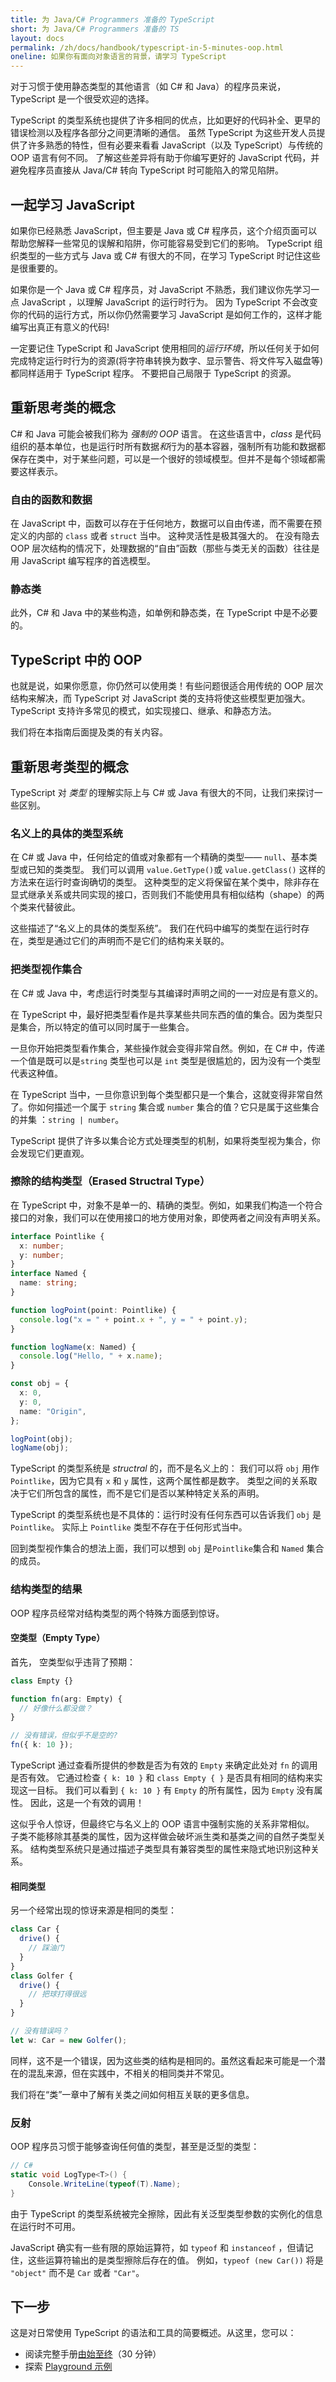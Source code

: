 ```yaml
---
title: 为 Java/C# Programmers 准备的 TypeScript
short: 为 Java/C# Programmers 准备的 TS
layout: docs
permalink: /zh/docs/handbook/typescript-in-5-minutes-oop.html
oneline: 如果你有面向对象语言的背景，请学习 TypeScript
---
```


对于习惯于使用静态类型的其他语言（如 C# 和 Java）的程序员来说，TypeScript 是一个很受欢迎的选择。

TypeScript 的类型系统也提供了许多相同的优点，比如更好的代码补全、更早的错误检测以及程序各部分之间更清晰的通信。
虽然 TypeScript 为这些开发人员提供了许多熟悉的特性，但有必要来看看 JavaScript（以及 TypeScript）与传统的 OOP 语言有何不同。
了解这些差异将有助于你编写更好的 JavaScript 代码，并避免程序员直接从 Java/C# 转向 TypeScript 时可能陷入的常见陷阱。

## 一起学习 JavaScript

如果你已经熟悉 JavaScript，但主要是 Java 或 C# 程序员，这个介绍页面可以帮助您解释一些常见的误解和陷阱，你可能容易受到它们的影响。
TypeScript 组织类型的一些方式与 Java 或 C# 有很大的不同，在学习 TypeScript 时记住这些是很重要的。

如果你是一个 Java 或 C# 程序员，对 JavaScript 不熟悉，我们建议你先学习一点 JavaScript ，以理解 JavaScript 的运行时行为。
因为 TypeScript 不会改变你的代码的运行方式，所以你仍然需要学习 JavaScript 是如何工作的，这样才能编写出真正有意义的代码!

一定要记住 TypeScript 和 JavaScript 使用相同的*运行环境*，所以任何关于如何完成特定运行时行为的资源(将字符串转换为数字、显示警告、将文件写入磁盘等)都同样适用于 TypeScript 程序。
不要把自己局限于 TypeScript 的资源。

## 重新思考类的概念

C# 和 Java 可能会被我们称为 _强制的 OOP_ 语言。
在这些语言中，_class_ 是代码组织的基本单位，也是运行时所有数据*和*行为的基本容器，强制所有功能和数据都保存在类中，对于某些问题，可以是一个很好的领域模型。但并不是每个领域都需要这样表示。

### 自由的函数和数据

在 JavaScript 中，函数可以存在于任何地方，数据可以自由传递，而不需要在预定义的内部的 `class` 或者 `struct` 当中。
这种灵活性是极其强大的。
在没有隐去 OOP 层次结构的情况下，处理数据的“自由”函数（那些与类无关的函数）往往是用 JavaScript 编写程序的首选模型。

### 静态类

此外，C# 和 Java 中的某些构造，如单例和静态类，在 TypeScript 中是不必要的。

## TypeScript 中的 OOP

也就是说，如果你愿意，你仍然可以使用类！有些问题很适合用传统的 OOP 层次结构来解决，而 TypeScript 对 JavaScript 类的支持将使这些模型更加强大。TypeScript 支持许多常见的模式，如实现接口、继承、和静态方法。

我们将在本指南后面提及类的有关内容。

## 重新思考类型的概念

TypeScript 对 _类型_ 的理解实际上与 C# 或 Java 有很大的不同，让我们来探讨一些区别。

### 名义上的具体的类型系统

在 C# 或 Java 中，任何给定的值或对象都有一个精确的类型—— `null`、基本类型或已知的类类型。
我们可以调用 `value.GetType()`或 `value.getClass()` 这样的方法来在运行时查询确切的类型。
这种类型的定义将保留在某个类中，除非存在显式继承关系或共同实现的接口，否则我们不能使用具有相似结构（shape）的两个类来代替彼此。

这些描述了“名义上的具体的类型系统”。
我们在代码中编写的类型在运行时存在，类型是通过它们的声明而不是它们的结构来关联的。

### 把类型视作集合

在 C# 或 Java 中，考虑运行时类型与其编译时声明之间的一一对应是有意义的。

在 TypeScript 中，最好把类型看作是共享某些共同东西的值的集合。因为类型只是集合，所以特定的值可以同时属于一些集合。

一旦你开始把类型看作集合，某些操作就会变得非常自然。例如，在 C# 中，传递一个值是既可以是`string` 类型也可以是 `int` 类型是很尴尬的，因为没有一个类型代表这种值。

在 TypeScript 当中，一旦你意识到每个类型都只是一个集合，这就变得非常自然了。你如何描述一个属于 `string` 集合或 `number` 集合的值？它只是属于这些集合的并集 ：`string | number`。

TypeScript 提供了许多以集合论方式处理类型的机制，如果将类型视为集合，你会发现它们更直观。

### 擦除的结构类型（Erased Structral Type）

在 TypeScript 中，对象不是单一的、精确的类型。例如，如果我们构造一个符合接口的对象，我们可以在使用接口的地方使用对象，即使两者之间没有声明关系。

```ts twoslash
interface Pointlike {
  x: number;
  y: number;
}
interface Named {
  name: string;
}

function logPoint(point: Pointlike) {
  console.log("x = " + point.x + ", y = " + point.y);
}

function logName(x: Named) {
  console.log("Hello, " + x.name);
}

const obj = {
  x: 0,
  y: 0,
  name: "Origin",
};

logPoint(obj);
logName(obj);
```

TypeScript 的类型系统是 _structral_ 的，而不是名义上的： 我们可以将 `obj` 用作 `Pointlike`，因为它具有 `x` 和 `y` 属性，这两个属性都是数字。
类型之间的关系取决于它们所包含的属性，而不是它们是否以某种特定关系的声明。

TypeScript 的类型系统也是不具体的：运行时没有任何东西可以告诉我们 `obj` 是 `Pointlike`。
实际上 `Pointlike` 类型不存在于任何形式当中。

回到类型视作集合的想法上面，我们可以想到 `obj` 是`Pointlike`集合和 `Named` 集合的成员。

### 结构类型的结果

OOP 程序员经常对结构类型的两个特殊方面感到惊讶。

#### 空类型（Empty Type）

首先， 空类型似乎违背了预期：

```ts twoslash
class Empty {}

function fn(arg: Empty) {
  // 好像什么都没做？
}

// 没有错误，但似乎不是空的?
fn({ k: 10 });
```

TypeScript 通过查看所提供的参数是否为有效的 `Empty` 来确定此处对 `fn` 的调用是否有效。
它通过检查 `{ k: 10 }` 和 `class Empty { }` 是否具有相同的结构来实现这一目标。
我们可以看到 `{ k: 10 }` 有 `Empty` 的所有属性，因为 `Empty` 没有属性。
因此，这是一个有效的调用！

这似乎令人惊讶，但最终它与名义上的 OOP 语言中强制实施的关系非常相似。
子类不能移除其基类的属性，因为这样做会破坏派生类和基类之间的自然子类型关系。
结构类型系统只是通过描述子类型具有兼容类型的属性来隐式地识别这种关系。

#### 相同类型

另一个经常出现的惊讶来源是相同的类型：

```ts
class Car {
  drive() {
    // 踩油门
  }
}
class Golfer {
  drive() {
    // 把球打得很远
  }
}

// 没有错误吗？
let w: Car = new Golfer();
```

同样，这不是一个错误，因为这些类的结构是相同的。虽然这看起来可能是一个潜在的混乱来源，但在实践中，不相关的相同类并不常见。

我们将在“类”一章中了解有关类之间如何相互关联的更多信息。

### 反射

OOP 程序员习惯于能够查询任何值的类型，甚至是泛型的类型：

```csharp
// C#
static void LogType<T>() {
    Console.WriteLine(typeof(T).Name);
}
```

由于 TypeScript 的类型系统被完全擦除，因此有关泛型类型参数的实例化的信息在运行时不可用。

JavaScript 确实有一些有限的原始运算符，如 `typeof` 和 `instanceof` ，但请记住，这些运算符输出的是类型擦除后存在的值。
例如，`typeof (new Car())` 将是 `"object"` 而不是 `Car` 或者 `"Car"`。

## 下一步

这是对日常使用 TypeScript 的语法和工具的简要概述。从这里，您可以：

- 阅读完整手册[由始至终](/zh/docs/handbook/intro.html)（30 分钟）
- 探索 [Playground 示例](/play#show-examples)
